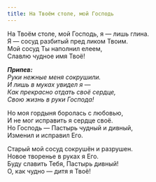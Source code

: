 ```yaml
---
title: На Твоём столе, мой Господь
---
```


На Твоём столе, мой Господь, я — лишь глина.   
Я — сосуд разбитый пред ликом Твоим.   
Мой сосуд Ты наполнил елеем,   
Славлю чудное имя Твоё! 

*__Припев:__  
Руки нежные меня сокрушили.   
И лишь в муках увидел я —   
Как прекрасно отдать cвоё сердце,  
Свою жизнь в руки Господа!*

Но моя гордыня боролась с любовью,  
И не мог исправить я сердце своё.  
Но Господь — Пастырь чудный и дивный,   
Изменил и исправил Его.
 
Старый мой сосуд сокрушён и разрушен.   
Новое творенье в руках я Его.   
Буду славить Тебя, Пастырь дивный!   
О, как чудно — дитя я Твоё!
